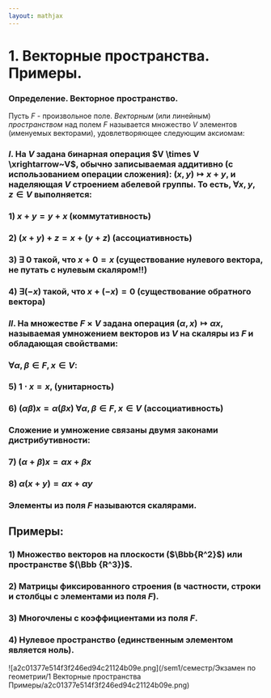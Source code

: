 ```yaml
---  
layout: mathjax  
---  
```

  
# 1. Векторные пространства. Примеры.  
  
### Определение. Векторное пространство.  
Пусть $F$ - произвольное поле. *Векторным* (или линейным) *пространством* над полем $F$ называется множество $V$ элементов (именуемых векторами), удовлетворяющее следующим аксиомам:  
  
### $I.$ На $V$ задана бинарная операция $V \times V \xrightarrow~V$, обычно записываемая аддитивно (с использованием операции сложения): $(x,y) \mapsto x + y$, и наделяющая $V$  строением абелевой группы. То есть, $\forall x, y, z \in V$ выполняется:  
  
### 1) $x + y = y + x$ (коммутативность)  
  
### 2) $(x + y) + z = x + (y + z)$ (ассоциативность)  
  
### 3) $\exists~0$ такой, что $x+0=x$ (существование нулевого вектора, не путать с нулевым скаляром!!)  
  
### 4) $\exists(-x)$ такой, что $x + (-x) = 0$ (существование обратного вектора)  
  
### $II.$ На множестве $F\times V$ задана операция $(\alpha,x) \mapsto \alpha x$, называемая умножением векторов из $V$ на скаляры из $F$ и обладающая свойствами:  
  
### $\forall \alpha, \beta \in F, x \in V$:  
  
### 5) $1\cdot x = x$, (унитарность)  
  
### 6) $(\alpha \beta)x = \alpha(\beta x)$ $\forall \alpha, \beta \in F, x \in V$ (ассоциативность)  
  
### Сложение и умножение связаны двумя законами дистрибутивности:  
  
### 7) $(\alpha + \beta)x = \alpha x + \beta x$  
  
### 8) $\alpha(x + y) = \alpha x + \alpha y$  
  
### Элементы из поля $F$ называются скалярами.  
  
## Примеры:  
  
### 1) Множество векторов на плоскости ($\Bbb{R^2}$) или пространстве $(\Bbb {R^3})$.  
  
### 2) Матрицы фиксированного строения (в частности, строки и столбцы с элементами из поля $F$).  
  
### 3) Многочлены с коэффициентами из поля $F$.  
  
### 4) Нулевое пространство (единственным элементом является ноль).  
  
![a2c01377e514f3f246ed94c21124b09e.png](/sem1/семестр/Экзамен по геометрии/1 Векторные пространства Примеры/a2c01377e514f3f246ed94c21124b09e.png)  
